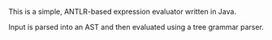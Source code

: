 This is a simple, ANTLR-based expression evaluator written in Java.

Input is parsed into an AST and then evaluated using a tree grammar parser.